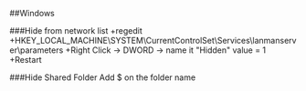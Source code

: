 
##Windows

###Hide from network list
+regedit
+HKEY_LOCAL_MACHINE\SYSTEM\CurrentControlSet\Services\lanmanserver\parameters
+Right Click -> DWORD -> name it "Hidden" value = 1
+Restart

###Hide Shared Folder
Add $ on the folder name



